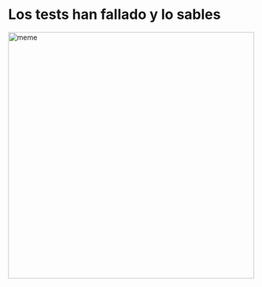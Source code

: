 
<h1>Los tests han fallado y lo sables</h1> <img src="https://i.redd.it/tcdu28d3q6ea1.jpg" alt="meme" width="500" height="500"></img>